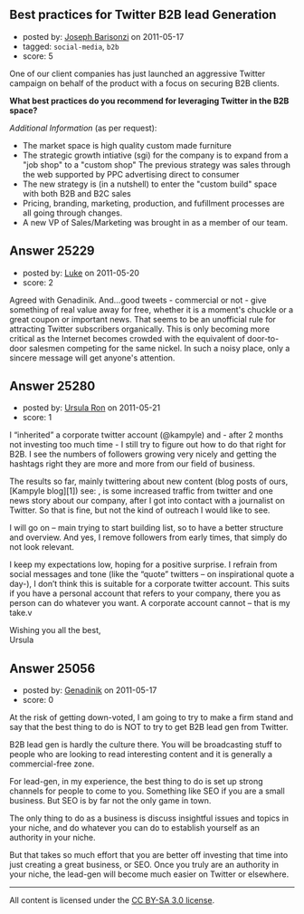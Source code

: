 ## Best practices for Twitter B2B lead Generation

- posted by: [Joseph Barisonzi](https://stackexchange.com/users/-1/8791-joseph-barisonzi) on 2011-05-17
- tagged: `social-media`, `b2b`
- score: 5

One of our client companies has just launched an aggressive Twitter campaign on behalf of the product with a focus on securing B2B clients. 

**What best practices do you recommend for leveraging Twitter in the B2B space?**  

*Additional Information* (as per request):

 - The market space is high quality
   custom made furniture  
 - The strategic
   growth intiative (sgi) for the
   company is to expand from a "job
   shop" to a "custom shop" The previous strategy was sales through the web supported by PPC advertising direct to consumer 
 - The new strategy is (in a nutshell) to enter the "custom build" space with both B2B and B2C sales
 - Pricing, branding, marketing, production, and fufillment processes are all going through changes.
 - A new VP of Sales/Marketing was brought in as a member of our team.


## Answer 25229

- posted by: [Luke](https://stackexchange.com/users/-1/10655-luke) on 2011-05-20
- score: 2

Agreed with Genadinik.  And...good tweets - commercial or not - give something of real value away for free, whether it is a moment's chuckle or a great coupon or important news.  That seems to be an unofficial rule for attracting Twitter subscribers organically.  This is only becoming more critical as the Internet becomes crowded with the equivalent of door-to-door salesmen competing for the same nickel.  In such a noisy place, only a sincere message will get anyone's attention.


## Answer 25280

- posted by: [Ursula Ron](https://stackexchange.com/users/-1/10677-ursula-ron) on 2011-05-21
- score: 1

<p>I “inherited” a corporate twitter account (@kampyle) and - after 2 months not investing too much time - I still try to figure out how to do that right for B2B.
I see the numbers of followers growing very nicely and getting the hashtags right they are more and more from our field of business. </p>

<p>The results so far, mainly twittering about new content (blog posts of ours, [Kampyle blog][1]) see: , is some increased traffic from twitter and one news story about our company, after I got into contact with a journalist on Twitter. So that is fine, but not the kind of outreach I would like to see. </p>

<p>I will go on – main trying to start building list, so to have a better structure and overview. And yes, I remove followers from early times, that simply do not look relevant.</p> 

<p><p>I keep my expectations low, hoping for a positive surprise. I refrain from social messages and tone (like the “quote” twitters – on inspirational quote a day-), I don’t think this is suitable for a corporate twitter account. This suits if you have a personal account that refers to your company, there you as person can do whatever you want. A corporate account cannot – that is my take.v</p>

<p>Wishing you all the best,<br>
Ursula </p>



## Answer 25056

- posted by: [Genadinik](https://stackexchange.com/users/-1/8929-genadinik) on 2011-05-17
- score: 0

At the risk of getting down-voted, I am going to try to make a firm stand and say that the best thing to do is NOT to try to get B2B lead gen from Twitter.

B2B lead gen is hardly the culture there.  You will be broadcasting stuff to people who are looking to read interesting content and it is generally a commercial-free zone.

For lead-gen, in my experience, the best thing to do is set up strong channels for people to come to you.  Something like SEO if you are a small business.  But SEO is by far not the only game in town.

The only thing to do as a business is discuss insightful issues and topics in your niche, and do whatever you can do to establish yourself as an authority in your niche.

But that takes so much effort that you are better off investing that time into just creating a great business, or SEO.  Once you truly are an authority in your niche, the lead-gen will become much easier on Twitter or elsewhere.



---

All content is licensed under the [CC BY-SA 3.0 license](https://creativecommons.org/licenses/by-sa/3.0/).

